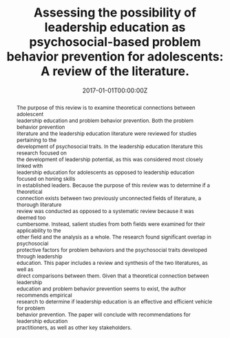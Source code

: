 ---
title: "Assessing the possibility of leadership education as psychosocial-based problem behavior prevention for adolescents: A review of the literature."

authors:
- "admin"
date: "2017-01-01T00:00:00Z"
doi: "10.12806/V16/I1/T2"
venue: "Journal of Leadership Education"
publishDate: "2017-01-01T00:00:00Z"
publication_types: ["2"]
abstract: "The purpose of this review is to examine theoretical connections between adolescent<br>leadership education and problem behavior prevention. Both the problem behavior prevention<br>literature and the leadership education literature were reviewed for studies pertaining to the<br>development of psychosocial traits. In the leadership education literature this research focused on<br>the development of leadership potential, as this was considered most closely linked with<br>leadership education for adolescents as opposed to leadership education focused on honing skills<br>in established leaders. Because the purpose of this review was to determine if a theoretical<br>connection exists between two previously unconnected fields of literature, a thorough literature<br>review was conducted as opposed to a systematic review because it was deemed too<br>cumbersome. Instead, salient studies from both fields were examined for their applicability to the<br>other field and the analysis as a whole. The research found significant overlap in psychosocial<br>protective factors for problem behaviors and the psychosocial traits developed through leadership<br>education. This paper includes a review and synthesis of the two literatures, as well as<br>direct comparisons between them. Given that a theoretical connection between leadership<br>education and problem behavior prevention seems to exist, the author recommends empirical<br>research to determine if leadership education is an effective and efficient vehicle for problem<br>behavior prevention. The paper will conclude with recommendations for leadership education<br>practitioners, as well as other key stakeholders."
summary: "Caputi, T. L. (2017). Assessing the Possibility of Leadership Education as Psychosocial-Based Problem Behavior Prevention for Adolescents: A Review of the Literature. Journal of Leadership Education, 16(1), 115132. doi:10.12806/v16/i1/t2"
tags: 
featured: false
links:
- name: Paper Link
  url: "https://journalofleadershiped.org/wp-content/uploads/2019/02/16_1_caputi.pdf"
url_pdf: "/files/JOLE-2017.pdf"
image:
  focal_point: ""
  preview_only: false
---
